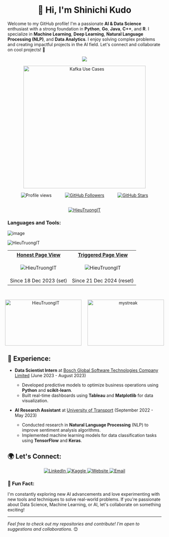 
<h1 align="center">👋 Hi, I'm <strong> Shinichi Kudo</strong></h1>

Welcome to my GitHub profile! I'm a passionate **AI & Data Science** enthusiast with a strong foundation in **Python**, **Go**, **Java**, **C++**, and **R**. I specialize in **Machine Learning**, **Deep Learning**, **Natural Language Processing (NLP)**, and **Data Analytics**. I enjoy solving complex problems and creating impactful projects in the AI field. Let's connect and collaborate on cool projects! 🚀

<div align="center">
  <a href="https://git.io/typing-svg">
    <img src="https://readme-typing-svg.herokuapp.com/?lines=I'm+a+Fresher+AI+Engineer+🚀🤖✨&font=Fira%20Code&center=true&width=500&height=45&color=blue&vCenter=true&size=22&pause=1000">
  </a>
</div>

<p align="center">
  <img src="https://github.com/user-attachments/assets/39088a69-bb95-4fe7-aff9-eb948b7450fa" alt="Kafka Use Cases"  width="400" />
</p>


<div align="center" style="display: flex; justify-content: space-evenly; align-items: center; width: 100%;">
  <a> 
    <img src="https://img.shields.io/badge/Profile%20views-125-blue?style=flat&logo=github" alt="Profile views" />
  </a>
  <a href="https://github.com/HieuTruongIT" target="_blank">
    <img src="https://img.shields.io/github/followers/HieuTruongIT?style=social" alt="GitHub Followers" />
  </a>
  <a href="https://github.com/HieuTruongIT?tab=repositories" target="_blank">
    <img src="https://img.shields.io/github/stars/HieuTruongIT?style=social" alt="GitHub Stars" />
  </a>
</div>
<br>

<p align="center"> 
  <a href="https://github.com/ryo-ma/github-profile-trophy">
    <img src="https://github-profile-trophy.vercel.app/?username=HieuTruongIT&theme=flat&row=1&column=5&margin-w=15&margin-h=15&label=intern,fresher" alt="HieuTruongIT" />
  </a> 
</p>



<h3 align="left">Languages and Tools:</h3>

![image](https://github.com/user-attachments/assets/1d0daa47-9148-4468-8b56-1a1033fd7c06)


<p><img align="left" src="https://github-readme-stats.vercel.app/api/top-langs?username=HieuTruongIT&show_icons=true&locale=en&layout=compact" alt="HieuTruongIT" /></p>
<br>
<table align="center">
<tr>
	
<th>
<a href="https://github.com/HieuTruongIT">
Honest Page View
</a>
</th>

<th>
<a href="https://github.com/HieuTruongIT/GitHub-Views-Counter-Hacks#archived-backup">
Triggered Page View
</a>
</th>
</tr>

<tr>
<td>
<p align="center"> <img src="https://komarev.com/ghpvc/?username=HieuTruongIT&color=blue&label=PROFILE+VIEWS&style=flat-square" alt="HieuTruongIT"/> </p>
</td>
<td>
<p align="center"> <img src="https://komarev.com/ghpvc/?username=HieuTruongIT&color=orange&label=PROFILE+VIEWS&style=flat-square" alt="HieuTruongIT"/> </p>
</td>
</tr>

<tr>
<td>
Since 18 Dec 2023 (set)
</td>

<td>
Since 21 Dec 2024 (reset)
</td>
	
</tr>
</table>
<br> 




<p align="center" style="display: flex; justify-content: center; gap: 20px;">
  <img src="https://github-readme-stats.vercel.app/api?username=HieuTruongIT&show_icons=true&locale=en" alt="HieuTruongIT" width="250" height="150" />
  <img src="https://github-readme-streak-stats.herokuapp.com/?user=HieuTruongIT&theme=gruvbox-duo" alt="mystreak" width="250" height="150" />
</p>



## 💼 Experience:
- **Data Scientist Intern** at [Bosch Global Software Technologies Company Limited](https://company-website.com) (June 2023 - August 2023)
  - Developed predictive models to optimize business operations using **Python** and **scikit-learn**.
  - Built real-time dashboards using **Tableau** and **Matplotlib** for data visualization.

- **AI Research Assistant** at [University of Transport](https://university-website.com) (September 2022 - May 2023)
  - Conducted research in **Natural Language Processing** (NLP) to improve sentiment analysis algorithms.
  - Implemented machine learning models for data classification tasks using **TensorFlow** and **Keras**.

## 🌍 Let's Connect:

<p align="center">
  <a href="https://www.linkedin.com/in/hieu-truong-it/">
    <img src="https://img.shields.io/badge/LinkedIn-0A66C2?style=for-the-badge&logo=linkedin&logoColor=white" alt="LinkedIn" />
  </a>
  <a href="https://www.kaggle.com/hiutrngtrng">
    <img src="https://img.shields.io/badge/Kaggle-20BEFF?style=for-the-badge&logo=kaggle&logoColor=white" alt="Kaggle" />
  </a>
  <a href="https://your-website.com">
    <img src="https://img.shields.io/badge/Website-FF5733?style=for-the-badge&logo=google-chrome&logoColor=white" alt="Website" />
  </a>
  <a href="mailto:tronghieutruonghp@gmail.com">
    <img src="https://img.shields.io/badge/Email-D14836?style=for-the-badge&logo=gmail&logoColor=white" alt="Email" />
  </a>
</p>


### 🚀 Fun Fact:
I'm constantly exploring new AI advancements and love experimenting with new tools and techniques to solve real-world problems. If you're passionate about Data Science, Machine Learning, or AI, let's collaborate on something exciting!

---

*Feel free to check out my repositories and contribute! I’m open to suggestions and collaborations.* 😊
